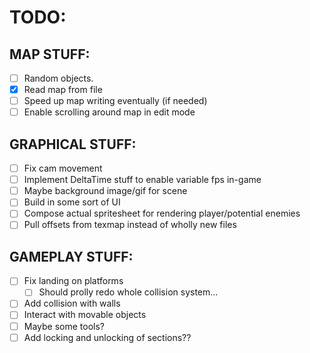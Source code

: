 # TODO:

## MAP STUFF:

- [ ] Random objects.
- [x] Read map from file
- [ ] Speed up map writing eventually (if needed)
- [ ] Enable scrolling around map in edit mode

## GRAPHICAL STUFF:

- [ ] Fix cam movement
- [ ] Implement DeltaTime stuff to enable variable fps in-game
- [ ] Maybe background image/gif for scene
- [ ] Build in some sort of UI
- [ ] Compose actual spritesheet for rendering player/potential enemies
- [ ] Pull offsets from texmap instead of wholly new files

## GAMEPLAY STUFF:

- [ ] Fix landing on platforms
    - [ ] Should prolly redo whole collision system...
- [ ] Add collision with walls
- [ ] Interact with movable objects
- [ ] Maybe some tools?
- [ ] Add locking and unlocking of sections??

